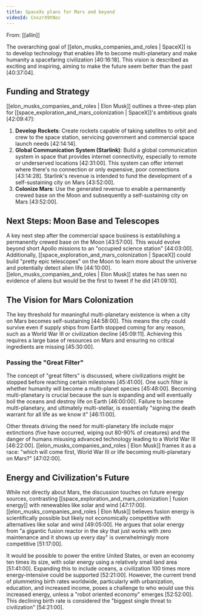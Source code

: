 ```yaml
---
title: SpaceXs plans for Mars and beyond
videoId: CnxzrX9tNoc
---
```


From: [[allin]] <br/> 

The overarching goal of [[elon_musks_companies_and_roles | SpaceX]] is to develop technology that enables life to become multi-planetary and make humanity a spacefaring civilization <a class="yt-timestamp" data-t="40:16:18">[40:16:18]</a>. This vision is described as exciting and inspiring, aiming to make the future seem better than the past <a class="yt-timestamp" data-t="40:37:04">[40:37:04]</a>.

## Funding and Strategy

[[elon_musks_companies_and_roles | Elon Musk]] outlines a three-step plan for [[space_exploration_and_mars_colonization | SpaceX]]'s ambitious goals <a class="yt-timestamp" data-t="42:09:47">[42:09:47]</a>:
1.  **Develop Rockets**: Create rockets capable of taking satellites to orbit and crew to the space station, servicing government and commercial space launch needs <a class="yt-timestamp" data-t="42:14:14">[42:14:14]</a>.
2.  **Global Communication System (Starlink)**: Build a global communication system in space that provides internet connectivity, especially to remote or underserved locations <a class="yt-timestamp" data-t="42:31:00">[42:31:00]</a>. This system can offer internet where there's no connection or only expensive, poor connections <a class="yt-timestamp" data-t="43:14:28">[43:14:28]</a>. Starlink's revenue is intended to fund the development of a self-sustaining city on Mars <a class="yt-timestamp" data-t="43:52:00">[43:52:00]</a>.
3.  **Colonize Mars**: Use the generated revenue to enable a permanently crewed base on the Moon and subsequently a self-sustaining city on Mars <a class="yt-timestamp" data-t="43:52:00">[43:52:00]</a>.

## Next Steps: Moon Base and Telescopes

A key next step after the commercial space business is establishing a permanently crewed base on the Moon <a class="yt-timestamp" data-t="43:57:00">[43:57:00]</a>. This would evolve beyond short Apollo missions to an "occupied science station" <a class="yt-timestamp" data-t="44:03:00">[44:03:00]</a>. Additionally, [[space_exploration_and_mars_colonization | SpaceX]] could build "pretty epic telescopes" on the Moon to learn more about the universe and potentially detect alien life <a class="yt-timestamp" data-t="44:10:00">[44:10:00]</a>. [[elon_musks_companies_and_roles | Elon Musk]] states he has seen no evidence of aliens but would be the first to tweet if he did <a class="yt-timestamp" data-t="41:09:10">[41:09:10]</a>.

## The Vision for Mars Colonization

The key threshold for meaningful multi-planetary existence is when a city on Mars becomes self-sustaining <a class="yt-timestamp" data-t="44:58:00">[44:58:00]</a>. This means the city could survive even if supply ships from Earth stopped coming for any reason, such as a World War III or civilization decline <a class="yt-timestamp" data-t="45:09:11">[45:09:11]</a>. Achieving this requires a large base of resources on Mars and ensuring no critical ingredients are missing <a class="yt-timestamp" data-t="45:30:00">[45:30:00]</a>.

### Passing the "Great Filter"

The concept of "great filters" is discussed, where civilizations might be stopped before reaching certain milestones <a class="yt-timestamp" data-t="45:41:00">[45:41:00]</a>. One such filter is whether humanity will become a multi-planet species <a class="yt-timestamp" data-t="45:48:00">[45:48:00]</a>. Becoming multi-planetary is crucial because the sun is expanding and will eventually boil the oceans and destroy life on Earth <a class="yt-timestamp" data-t="46:00:00">[46:00:00]</a>. Failure to become multi-planetary, and ultimately multi-stellar, is essentially "signing the death warrant for all life as we know it" <a class="yt-timestamp" data-t="46:11:00">[46:11:00]</a>.

Other threats driving the need for multi-planetary life include major extinctions (five have occurred, wiping out 80-90% of creatures) and the danger of humans misusing advanced technology leading to a World War III <a class="yt-timestamp" data-t="46:22:00">[46:22:00]</a>. [[elon_musks_companies_and_roles | Elon Musk]] frames it as a race: "which will come first, World War III or life becoming multi-planetary on Mars?" <a class="yt-timestamp" data-t="47:02:00">[47:02:00]</a>.

## Energy and Civilization's Future

While not directly about Mars, the discussion touches on future energy sources, contrasting [[space_exploration_and_mars_colonization | fusion energy]] with renewables like solar and wind <a class="yt-timestamp" data-t="47:17:00">[47:17:00]</a>. [[elon_musks_companies_and_roles | Elon Musk]] believes fusion energy is scientifically possible but likely not economically competitive with alternatives like solar and wind <a class="yt-timestamp" data-t="49:05:00">[49:05:00]</a>. He argues that solar energy from "a gigantic fusion reactor in the sky that just works with zero maintenance and it shows up every day" is overwhelmingly more competitive <a class="yt-timestamp" data-t="51:17:00">[51:17:00]</a>.

It would be possible to power the entire United States, or even an economy ten times its size, with solar energy using a relatively small land area <a class="yt-timestamp" data-t="51:41:00">[51:41:00]</a>. Expanding this to include oceans, a civilization 100 times more energy-intensive could be supported <a class="yt-timestamp" data-t="52:21:00">[52:21:00]</a>. However, the current trend of plummeting birth rates worldwide, particularly with urbanization, education, and increased income, poses a challenge to who would use this increased energy, unless a "robot oriented economy" emerges <a class="yt-timestamp" data-t="52:52:00">[52:52:00]</a>. This declining birth rate is considered the "biggest single threat to civilization" <a class="yt-timestamp" data-t="54:21:00">[54:21:00]</a>.